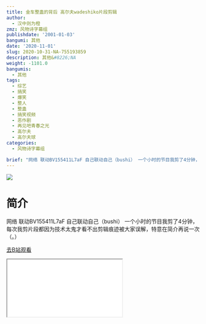 ```yaml
---
title: 金车整蛊的背后 高尔夫wadeshiko片段剪辑
author:
  - 汉中则为橙
zmz: 风物诗字幕组
publishdate: '2001-01-03'
bangumi: 其他
date: '2020-11-01'
slug: 2020-10-31-NA-755193859
description: 其他&#8226;NA
weight: -1101.0
bangumis:
  - 其他
tags:
  - 综艺
  - 搞笑
  - 爆笑
  - 整人
  - 整蛊
  - 搞笑视频
  - 恶作剧
  - 再见吧青春之光
  - 高尔夫
  - 高尔夫球
categories:
  - 风物诗字幕组

brief: "网络 联动BV155411L7aF 自己联动自己（bushi） 一个小时的节目我剪了4分钟，每次我剪片段都因为技术太鬼才看不出剪辑痕迹被大家误解，特意在简介再说一次（。）"
---
```

![](https://raw.githubusercontent.com/tcgriffith/owaraisite/master/static/tmpimg/b146992e330ea442365eb15bce4132be1e115286.jpg.480.jpg)
# 简介  
网络
联动BV155411L7aF
自己联动自己（bushi）
一个小时的节目我剪了4分钟，每次我剪片段都因为技术太鬼才看不出剪辑痕迹被大家误解，特意在简介再说一次（。）  

[去B站观看](https://www.bilibili.com/video/av755193859/)
<div class ="resp-container"><iframe class="testiframe" src="//player.bilibili.com/player.html?aid=755193859"", scrolling="no", allowfullscreen="true" > </iframe></div> 
